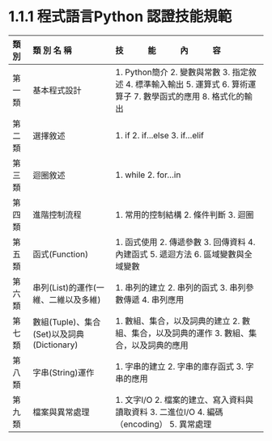 # 1.1.1 程式語言Python 認證技能規範

| 類 別 | 類 別 名 稱 | 技　　　能　　　內　　　容 |
| :--- | :--- | :--- |
| 第一類 | 基本程式設計 | 1. Python簡介 2. 變數與常數 3. 指定敘述 4. 標準輸入輸出 5. 運算式 6. 算術運算子 7. 數學函式的應用 8. 格式化的輸出 |
| 第二類 | 選擇敘述 | 1. if 2. if...else 3. if…elif  |
| 第三類 | 迴圈敘述 | 1. while 2. for…in  |
| 第四類 | 進階控制流程 | 1. 常用的控制結構 2. 條件判斷 3. 迴圈  |
| 第五類 | 函式\(Function\) | 1. 函式使用 2. 傳遞參數 3. 回傳資料 4. 內建函式 5. 遞迴方法 6. 區域變數與全域變數  |
| 第六類 | 串列\(List\)的運作\(一維、二維以及多維\) | 1. 串列的建立 2. 串列的函式 3. 串列參數傳遞 4. 串列應用  |
| 第七類 | 數組\(Tuple\)、集合\(Set\)以及詞典\(Dictionary\) | 1. 數組、集合，以及詞典的建立 2. 數組、集合，以及詞典的運作 3. 數組、集合，以及詞典的應用  |
| 第八類 | 字串\(String\)運作 | 1. 字串的建立 2. 字串的庫存函式 3. 字串的應用  |
| 第九類 | 檔案與異常處理 | 1. 文字I/O 2. 檔案的建立、寫入資料與讀取資料 3. 二進位I/O 4. 編碼（encoding） 5. 異常處理 |

